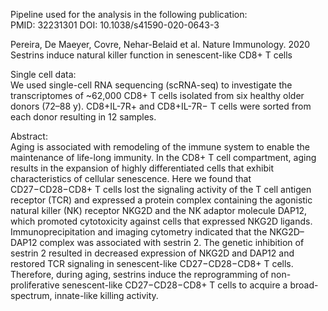 Pipeline used for the analysis in the following publication:  
PMID: 32231301 DOI: 10.1038/s41590-020-0643-3

Pereira, De Maeyer, Covre, Nehar-Belaid et al.  Nature Immunology. 2020   
Sestrins induce natural killer function in senescent-like CD8+ T cells

Single cell data:     
We used single-cell RNA sequencing (scRNA-seq) to investigate the transcriptomes of ~62,000 CD8+ T cells isolated from six healthy older donors (72–88 y). 
CD8+IL-7R+ and CD8+IL-7R− T cells were sorted from each donor resulting in 12 samples. 


Abstract:   
Aging is associated with remodeling of the immune system to enable the maintenance of life-long immunity. In the CD8+ T cell
compartment, aging results in the expansion of highly differentiated cells that exhibit characteristics of cellular senescence. Here
we found that CD27−CD28−CD8+ T cells lost the signaling activity of the T cell antigen receptor (TCR) and expressed a protein
complex containing the agonistic natural killer (NK) receptor NKG2D and the NK adaptor molecule DAP12, which promoted cytotoxicity
against cells that expressed NKG2D ligands. Immunoprecipitation and imaging cytometry indicated that the NKG2D–
DAP12 complex was associated with sestrin 2. The genetic inhibition of sestrin 2 resulted in decreased expression of NKG2D and
DAP12 and restored TCR signaling in senescent-like CD27−CD28−CD8+ T cells. Therefore, during aging, sestrins induce the reprogramming
of non-proliferative senescent-like CD27−CD28−CD8+ T cells to acquire a broad-spectrum, innate-like killing activity.
